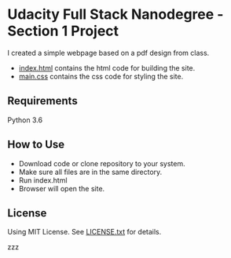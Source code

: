 # Udacity Full Stack Nanodegree - Section 1 Project
I created a simple webpage based on a pdf design from class.

* [index.html](https://github.com/vandyand/Section-One-Project/blob/master/index.html) contains the html code for building the site.
* [main.css](https://github.com/vandyand/Section-One-Project/blob/master/main.css) contains the css code for styling the site.

## Requirements
Python 3.6

## How to Use
* Download code or clone repository to your system.
* Make sure all files are in the same directory.
* Run index.html
* Browser will open the site.

## License
Using MIT License. See [LICENSE.txt](https://github.com/vandyand/movie-trailer-project/blob/master/LICENSE.txt) for details.

zzz
